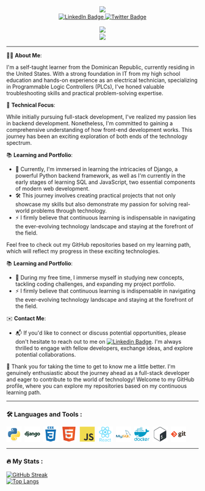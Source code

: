 <div id="header" align="center">
    <img src="https://media.giphy.com/media/M9gbBd9nbDrOTu1Mqx/giphy.gif" width="100" />
</div>
<!-- Social media links. -->
<div id="badges" align="center">
    <a href="https://www.linkedin.com/in/nelsonmenza/" target="_blank">
        <img src="https://img.shields.io/badge/LinkedIn-blue?style=for-the-badge&logo=linkedin&logoColor=white"
            alt="LinkedIn Badge" />
    </a>
    <a href="https://twitter.com/nelsonmenza30" target="_blank">
        <img src="https://img.shields.io/badge/Twitter-blue?style=for-the-badge&logo=twitter&logoColor=white"
            alt="Twitter Badge" />
    </a>
</div>
<!-- Viewer code-->
<div id="badges" align="center">
<img src="https://komarev.com/ghpvc/?username=nelsonmenza&style=plastic-square&color=brightgreen" alt="" />
</div>
<!-- Welcome gif -->
<div id="header" align="center">
    <img src="https://media.giphy.com/media/Qo2dupDib32rkTY4hX/giphy.gif" width="500" />
</div>

<div id="header" align="center">
    <img src="https://media.giphy.com/media/v1.Y2lkPTc5MGI3NjExMXIwcHI3eG83dWR5Z2Rnam8yZ2tzcTNuMHhrYWQ1ZTIzd3ZiMnY2YyZlcD12MV9pbnRlcm5hbF9naWZfYnlfaWQmY3Q9Zw/dWesBcTLavkZuG35MI/giphy.gif" width="600" />
</div>

---

👨‍💻 **About Me**:

I'm a self-taught learner from the Dominican Republic, currently residing in the United States. With a strong foundation in IT from my high school education and hands-on experience as an electrical technician, specializing in Programmable Logic Controllers (PLCs), I've honed valuable troubleshooting skills and practical problem-solving expertise.

🔌 **Technical Focus**:

While initially pursuing full-stack development, I've realized my passion lies in backend development. Nonetheless, I'm committed to gaining a comprehensive understanding of how front-end development works. This journey has been an exciting exploration of both ends of the technology spectrum.

📚 **Learning and Portfolio**:

- 🌱 Currently, I'm immersed in learning the intricacies of Django, a powerful Python backend framework, as well as I'm currently in the early stages of learning SQL and JavaScript, two essential components of modern web development.
- 🛠️ This journey involves creating practical projects that not only showcase my skills but also demonstrate my passion for solving real-world problems through technology.
- ⚡ I firmly believe that continuous learning is indispensable in navigating the ever-evolving technology landscape and staying at the forefront of the field.

Feel free to check out my GitHub repositories based on my learning path, which will reflect my progress in these exciting technologies.

📚 **Learning and Portfolio**:

- 🌱 During my free time, I immerse myself in studying new concepts, tackling coding challenges, and expanding my project portfolio.
- ⚡ I firmly believe that continuous learning is indispensable in navigating the ever-evolving technology landscape and staying at the forefront of the field.

✉️ **Contact Me**:

- 📬 If you'd like to connect or discuss potential opportunities, please don't hesitate to reach out to me on [![Linkedin Badge](https://img.shields.io/badge/-Nelson-blue?style=flat&logo=Linkedin&logoColor=white)](https://www.linkedin.com/in/nelsonmenza/). I'm always thrilled to engage with fellow developers, exchange ideas, and explore potential collaborations.

🙏 Thank you for taking the time to get to know me a little better. I'm genuinely enthusiastic about the journey ahead as a full-stack developer and eager to contribute to the world of technology! Welcome to my GitHub profile, where you can explore my repositories based on my continuous learning path.

---

### :hammer_and_wrench: Languages and Tools :

<div>
    <img src="https://github.com/devicons/devicon/blob/master/icons/python/python-original.svg" title="Python" alt="Python" width="40" height="40"/>&nbsp;
    <img src="https://github.com/devicons/devicon/blob/master/icons/django/django-plain-wordmark.svg" title="Django" alt="Django" width="40" height="40"/>&nbsp;
    <img src="https://github.com/devicons/devicon/blob/master/icons/css3/css3-plain-wordmark.svg"  title="CSS3" alt="CSS" width="40" height="40"/>&nbsp;
    <img src="https://github.com/devicons/devicon/blob/master/icons/html5/html5-original.svg" title="HTML5" alt="HTML" width="40" height="40"/>&nbsp;
    <img src="https://github.com/devicons/devicon/blob/master/icons/javascript/javascript-original.svg" title="JavaScript" alt="JavaScript" width="40" height="40"/>&nbsp;
    <img src="https://github.com/devicons/devicon/blob/master/icons/react/react-original-wordmark.svg" title="JavaScript" alt="JavaScript" width="40" height="40"/>&nbsp;
    <img src="https://github.com/devicons/devicon/blob/master/icons/mysql/mysql-original-wordmark.svg" title="MySQL"  alt="MySQL" width="40" height="40"/>&nbsp;
    <img src="https://github.com/devicons/devicon/blob/master/icons/docker/docker-plain-wordmark.svg" title="Docker" alt="Docker" width="40" height="40"/>&nbsp;
    <img src="https://github.com/devicons/devicon/blob/master/icons/bash/bash-original.svg" title="Bash" alt="Bash" width="40" height="40"/>&nbsp;
    <img src="https://github.com/devicons/devicon/blob/master/icons/git/git-original-wordmark.svg" title="Git" **alt="Git" width="40" height="40"/>
</div>

---

### :fire: My Stats :

[![GitHub Streak](http://github-readme-streak-stats.herokuapp.com?user=nelsonmenza&theme=dark)](https://git.io/streak-stats)
<br>
[![Top Langs](https://github-readme-stats.vercel.app/api/top-langs/?username=nelsonmenza&layout=compact&theme=dark)](https://github.com/anuraghazra/github-readme-stats)

<!--
**nelsonmenza/nelsonmenza** is a ✨ _special_ ✨ repository because its `README.md` (this file) appears on your GitHub profile.

Here are some ideas to get you started:

- 🔭 I’m currently working on ...
- 🌱 I’m currently learning ...
- 👯 I’m looking to collaborate on ...
- 🤔 I’m looking for help with ...
- 💬 Ask me about ...
- 📫 How to reach me: ...
- 😄 Pronouns: ...
- ⚡ Fun fact: ...
-->
